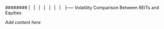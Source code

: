 ######## |   |   |   |   |   |   |   ├── Volatility Comparison Between REITs and Equities

*Add content here*